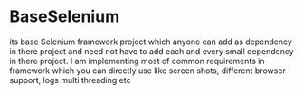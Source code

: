 # BaseSelenium
its base Selenium framework project which anyone can add as dependency in there project and need not have to add each and every small dependency in there project. I am implementing most of common requirements in framework which you can directly use like screen shots, different browser support, logs multi threading etc
